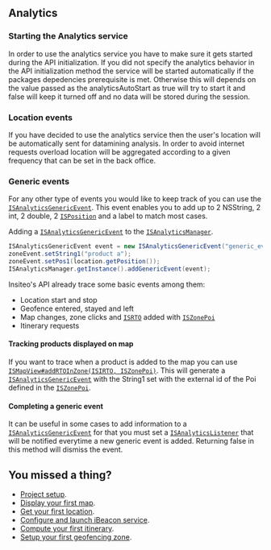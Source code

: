 ## Analytics

### Starting the Analytics service

In order to use the analytics service you have to make sure it gets started during the API initialization. If you did not specify the analytics behavior in the API initialization method the service will be started automatically if the packages depedencies prerequisite is met. Otherwise this will depends on the value passed as the analyticsAutoStart as true will try to start it and false will keep it turned off and no data will be stored during the session.

### Location events

If you have decided to use the analytics service then the user's location will be automatically sent for datamining analysis. In order to avoid internet requests overload location will be aggregated according to a given frequency that can be set in the back office.

### Generic events

For any other type of events you would like to keep track of you can use the <a href="http://dev.insiteo.com/api/doc/android/3.4/reference/com/insiteo/lbs/analytics/entities/ISAnalyticsGenericEvent.html" target="_blank">`ISAnalyticsGenericEvent`</a>. This event enables you to add up to 2 NSString, 2 int, 2 double, 2 <a href="http://dev.insiteo.com/api/doc/android/3.4/reference/com/insiteo/lbs/common/utils/geometry/ISPosition.html" target="_blank">`ISPosition`</a> and a label to match most cases.

Adding a <a href="http://dev.insiteo.com/api/doc/android/3.4/reference/com/insiteo/lbs/analytics/entities/ISAnalyticsGenericEvent.html" target="_blank">`ISAnalyticsGenericEvent`</a> to the <a href="http://dev.insiteo.com/api/doc/android/3.4/reference/com/insiteo/lbs/analytics/ISAnalyticsManager.html" target="_blank">`ISAnalyticsManager`</a>.

```java
ISAnalyticsGenericEvent event = new ISAnalyticsGenericEvent("generic_event");
zoneEvent.setString1("product a");
zoneEvent.setPos1(location.getPosition());
ISAnalyticsManager.getInstance().addGenericEvent(event);
```

Insiteo's API already trace some basic events among them:
- Location start and stop
- Geofence entered, stayed and left
- Map changes, zone clicks and <a href="http://dev.insiteo.com/api/doc/android/3.4/reference/com/insiteo/lbs/map/render/ISIRTO.html" target="_blank">`ISRTO`</a> added with <a href="http://dev.insiteo.com/api/doc/android/3.4/reference/com/insiteo/lbs/map/entities/ISZonePoi.html" target="_blank">`ISZonePoi`</a>
- Itinerary requests

#### Tracking products displayed on map

If you want to trace when a product is added to the map you can use <a href="http://dev.insiteo.com/api/doc/android/3.4/reference/com/insiteo/lbs/map/ISMapView.html#addRTOInZone(com.insiteo.lbs.map.render.ISIRTO, com.insiteo.lbs.map.entities.ISZonePoi)" target="_blank">`ISMapView#addRTOInZone(ISIRTO, ISZonePoi)`</a>. This will generate a <a href="http://dev.insiteo.com/api/doc/android/3.4/reference/com/insiteo/lbs/analytics/entities/ISAnalyticsGenericEvent.html" target="_blank">`ISAnalyticsGenericEvent`</a> with the String1 set with the external id of the Poi defined in the <a href="http://dev.insiteo.com/api/doc/android/3.4/reference/com/insiteo/lbs/map/entities/ISZonePoi.html" target="_blank">`ISZonePoi`</a>.

#### Completing a generic event

It can be useful in some cases to add information to a <a href="http://dev.insiteo.com/api/doc/android/3.4/reference/com/insiteo/lbs/analytics/entities/ISAnalyticsGenericEvent.html" target="_blank">`ISAnalyticsGenericEvent`</a> for that you must set a <a href="http://dev.insiteo.com/api/doc/android/3.4/reference/com/insiteo/lbs/analytics/ISIAnalyticsListener.html" target="_blank">`ISAnalyticsListener`</a> that will be notified everytime a new generic event is added. Returning false in this method will dismiss the event.

## You missed a thing?

- [Project setup](../README.md).
- [Display your first map](map.md).
- [Get your first location](location.md).
- [Configure and launch iBeacon service](beacon.md).
- [Compute your first itinerary](itinerary.md).
- [Setup your first geofencing zone](geofence.md).
